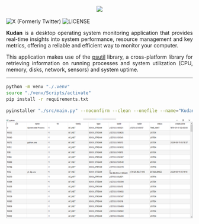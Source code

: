 <p align="center">
    <img src="./icon.ico" />
</p>

![X (Formerly Twitter)](https://img.shields.io/twitter/follow/quollouq)
![LICENSE](https://img.shields.io/github/license/westernqoul/kudan)

<p align="justify">
 <strong>Kudan</strong> is a desktop operating system monitoring application that provides real-time insights into system performance, resource management and key metrics, offering a reliable and efficient way to monitor your computer.
 <p/>
 <p align="justify">
    This application makes use of the <a href="https://github.com/giampaolo/psutil">psutil</a> library, a cross-platform library for retrieving information on running processes and system utilization (CPU, memory, disks, network, sensors) and system uptime.
</p>

---

```sh
python -m venv "./.venv"
source "./venv/Scripts/activate"
pip install -r requirements.txt
```

```sh
pyinstaller "./src/main.py" --noconfirm --clean --onefile --name="Kudan" --icon="./icon.ico" --add-data="./icon.ico:./" --add-data="./res:./" --windowed
```

![](./screenshot.png)
